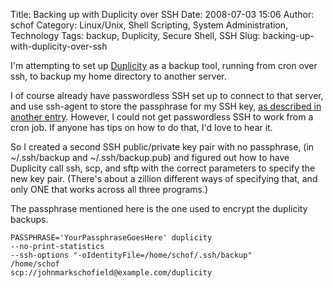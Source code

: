 Title: Backing up with Duplicity over SSH
Date: 2008-07-03 15:06
Author: schof
Category: Linux/Unix, Shell Scripting, System Administration, Technology
Tags: backup, Duplicity, Secure Shell, SSH
Slug: backing-up-with-duplicity-over-ssh

I'm attempting to set up [Duplicity](http://duplicity.nongnu.org/) as a
backup tool, running from cron over ssh, to backup my home directory to
another server.

I of course already have passwordless SSH set up to connect to that
server, and use ssh-agent to store the passphrase for my SSH key, [as
described in another
entry](http://schof.org/2008/06/09/seamless-ssh/ "Seamless SSH").
However, I could not get passwordless SSH to work from a cron job. If
anyone has tips on how to do that, I'd love to hear it.

So I created a second SSH public/private key pair with no passphrase,
(in \~/.ssh/backup and \~/.ssh/backup.pub) and figured out how to have
Duplicity call ssh, scp, and sftp with the correct parameters to specify
the new key pair. (There's about a zillion different ways of specifying
that, and only ONE that works across all three programs.)

The passphrase mentioned here is the one used to encrypt the duplicity
backups.

``` {lang="bash"}
PASSPHRASE='YourPassphraseGoesHere' duplicity
--no-print-statistics
--ssh-options "-oIdentityFile=/home/schof/.ssh/backup"
/home/schof
scp://johnmarkschofield@example.com/duplicity
```
